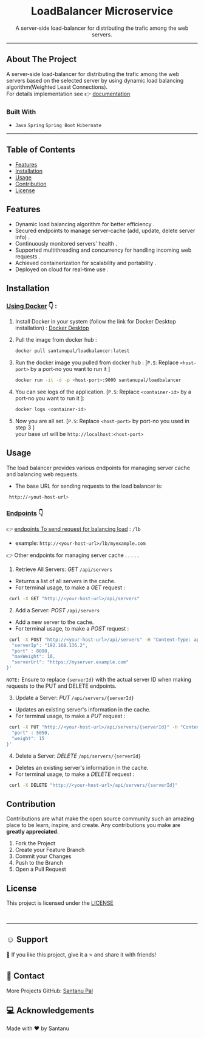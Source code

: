 <h1 align="center">LoadBalancer Microservice</h1>

  <p align="center">
   A server-side load-balancer for distributing the trafic among the web servers.
  </p>
</p>

---

## About The Project

A server-side load-balancer for distributing the trafic among the web servers based on the selected server by using dynamic load balancing algorithm(Weighted Least Connections).<br>
For details implementation see 👉 [documentation](README)<br>

### Built With

- `Java` `Spring` `Spring Boot` `Hibernate`

---

## Table of Contents

- [Features](#features)
- [Installation](#installation)
- [Usage](#usage)
- [Contribution](#contribution)
- [License](#license)

<!-- FEATURES -->

## Features

- Dynamic load balancing algorithm for better efficiency .
- Secured endpoints to manage server-cache (add, update, delete server info) .
- Continuously monitored servers' health .
- Supported multithreading and concurrency for
  handling incoming web requests .
- Achieved containerization for scalability and
  portability .
- Deployed on cloud for real-time use .

<!-- INSTALLATION -->

## Installation

### <ins>Using Docker</ins> 👇 :

1. Install Docker in your system (follow the link for Docker Desktop installation) :
   [Docker Desktop](https://www.docker.com/products/docker-desktop/)

2. Pull the image from docker hub :

   ```bash
   docker pull santanupal/loadbalancer:latest
   ```

3. Run the docker image you pulled from docker hub :
   [`P.S`: Replace `<host-port>` by a port-no you want to run it ]

   ```bash
   docker run -it -d -p <host-port>:9000 santanupal/loadbalancer
   ```

4. You can see logs of the application. [`P.S`: Replace `<container-id>` by a port-no you want to run it ]:

   ```bash
   docker logs <container-id>
   ```

5. Now you are all set. [`P.S`: Replace `<host-port>` by port-no you used in step 3 ]<br>
   your base url will be `http://localhost:<host-port>`

<!-- USAGE -->

## Usage

The load balancer provides various endpoints for managing server cache and balancing web requests.

- The base URL for sending requests to the load balancer is:

```bash
 http://<yout-host-url>
```

### <ins>Endpoints</ins> 👇

👉 <ins>endpoints To send request for balancing load</ins> : `/lb`

- example: `http://<your-host-url>/lb/myexample.com`

👉 Other endpoints for managing server cache . . . . .

1. Retrieve All Servers:
   _GET_ `/api/servers`

- Returns a list of all servers in the cache.
- For terminal usage, to make a _GET_ request :

```bash
 curl -X GET "http://<your-host-url>/api/servers"
```

2. Add a Server:
   _POST_ `/api/servers`

- Add a new server to the cache.
- For terminal usage, to make a _POST_ request :

```bash
 curl -X POST "http://<your-host-url>/api/servers" -H "Content-Type: application/json" -d '{
  "serverIp": "192.168.136.2",
  "port" : 8080,
  "maxWeight": 10,
  "serverUrl": "https://myserver.example.com"
}'
```

`NOTE:` Ensure to replace `{serverId}` with the actual server ID when making requests to the PUT and DELETE endpoints.

3. Update a Server:
   _PUT_ `/api/servers/{serverId}`

- Updates an existing server's information in the cache.
- For terminal usage, to make a _PUT_ request :

```bash
 curl -X PUT "http://<your-host-url>/api/servers/{serverId}" -H "Content-Type: application/json" -d '{
  "port" : 5050,
  "weight": 15
}'
```

4. Delete a Server:
   _DELETE_ `/api/servers/{serverId}`

- Deletes an existing server's information in the cache.
- For terminal usage, to make a _DELETE_ request :

```bash
 curl -X DELETE "http://<your-host-url>/api/servers/{serverId}"

```

<!-- CONTRIBUTION -->

## Contribution

Contributions are what make the open source community such an amazing place to be learn, inspire, and create. Any contributions you make are **greatly appreciated**.

1. Fork the Project
2. Create your Feature Branch
3. Commit your Changes
4. Push to the Branch
5. Open a Pull Request

<!-- LICENSE -->

## License

This project is licensed under the [LICENSE](LICENSE)

<br>

---

<!-- SUPPORT -->

## ☺️ Support

💙 If you like this project, give it a ⭐ and share it with friends!<br>

<!-- CONTACT -->

## 🤝 Contact

More Projects
GitHub: [Santanu Pal](https://github.com/code-with-santanu)

<!-- ACKNOWLEDGEMENTS -->

## 💻 Acknowledgements

Made with ❤️ by Santanu <br><br>
